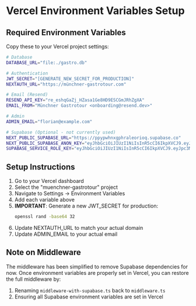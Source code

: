 # Vercel Environment Variables Setup

## Required Environment Variables

Copy these to your Vercel project settings:

```bash
# Database
DATABASE_URL="file:./gastro.db"

# Authentication
JWT_SECRET="[GENERATE_NEW_SECRET_FOR_PRODUCTION]"
NEXTAUTH_URL="https://münchner-gastrotour.com"

# Email (Resend)
RESEND_API_KEY="re_eshqGaZj_HZasa1Ge8HD9ESCGmJRhZgXA"
EMAIL_FROM="Münchner Gastrotour <onboarding@resend.dev>"

# Admin
ADMIN_EMAIL="florian@example.com"

# Supabase (Optional - not currently used)
NEXT_PUBLIC_SUPABASE_URL="https://ppypwhnxgphraleorioq.supabase.co"
NEXT_PUBLIC_SUPABASE_ANON_KEY="eyJhbGciOiJIUzI1NiIsInR5cCI6IkpXVCJ9.eyJpc3MiOiJzdXBhYmFzZSIsInJlZiI6InBweXB3aG54Z3BocmFsZW9yaW9xIiwicm9sZSI6ImFub24iLCJpYXQiOjE3NTc4NzcyNjQsImV4cCI6MjA3MzQ1MzI2NH0.5T4OAeH7hkYJcwrbm89IA4Wjl-KXzqeJ9wP7yc0rUCc"
SUPABASE_SERVICE_ROLE_KEY="eyJhbGciOiJIUzI1NiIsInR5cCI6IkpXVCJ9.eyJpc3MiOiJzdXBhYmFzZSIsInJlZiI6InBweXB3aG54Z3BocmFsZW9yaW9xIiwicm9sZSI6InNlcnZpY2Vfcm9sZSIsImlhdCI6MTc1Nzg3NzI2NCwiZXhwIjoyMDczNDUzMjY0fQ.VRZbjC9UJxVS6yNwMk13Bj9avvq1spHtZ92Czdgh3wQ"
```

## Setup Instructions

1. Go to your Vercel dashboard
2. Select the "muenchner-gastrotour" project
3. Navigate to Settings → Environment Variables
4. Add each variable above
5. **IMPORTANT**: Generate a new JWT_SECRET for production:
   ```bash
   openssl rand -base64 32
   ```
6. Update NEXTAUTH_URL to match your actual domain
7. Update ADMIN_EMAIL to your actual email

## Note on Middleware

The middleware has been simplified to remove Supabase dependencies for now.
Once environment variables are properly set in Vercel, you can restore the full middleware by:
1. Renaming `middleware-with-supabase.ts` back to `middleware.ts`
2. Ensuring all Supabase environment variables are set in Vercel